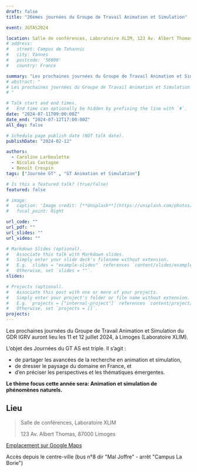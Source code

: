 ```yaml
---
draft: false
title: "26èmes journées du Groupe de Travail Animation et Simulation"

event: JGTAS2024

location: Salle de conférences, Laboratoire XLIM, 123 Av. Albert Thomas, Limoges 
# address:
#   street: Campus de Tohannic
#   city: Vannes
#   postcode: '56000'
#   country: France

summary: "Les prochaines journées du Groupe de Travail Animation et Simulation du GDR IGRV auront lieu les 11 et 12 juillet 2024, à Limoges (Laboratoire XLIM)."
# abstract: "
# Les prochaines journées du Groupe de Travail Animation et Simulation du GDR IGRV auront lieu du mardi 5 juillet 2022 au mercredi 6 juillet 2022, à Vannes, sur le campus de Tohannic, bâtiment ENSIBS.
# "

# Talk start and end times.
#   End time can optionally be hidden by prefixing the line with `#`.
date: "2024-07-11T09:00:00Z"
date_end: "2024-07-12T17:00:00Z"
all_day: false

# Schedule page publish date (NOT talk date).
publishDate: "2024-02-12"

authors: 
  - Caroline Larboulette  
  - Nicolas Castagne
  - Benoît Crespin
tags: ["Journée GT" , "GT Animation et Simulation"]

# Is this a featured talk? (true/false)
featured: false

# image:
#   caption: 'Image credit: [**Unsplash**](https://unsplash.com/photos/bzdhc5b3Bxs)'
#   focal_point: Right

url_code: ""
url_pdf: ""
url_slides: ""
url_video: ""

# Markdown Slides (optional).
#   Associate this talk with Markdown slides.
#   Simply enter your slide deck's filename without extension.
#   E.g. `slides = "example-slides"` references `content/slides/example-slides.md`.
#   Otherwise, set `slides = ""`.
slides:

# Projects (optional).
#   Associate this post with one or more of your projects.
#   Simply enter your project's folder or file name without extension.
#   E.g. `projects = ["internal-project"]` references `content/project/deep-learning/index.md`.
#   Otherwise, set `projects = []`.
projects:
---
```


Les prochaines journées du Groupe de Travail Animation et Simulation du GDR IGRV auront lieu les 11 et 12 juillet 2024, à Limoges (Laboratoire XLIM).

L’objet des Journées du GT AS est triple. Il s’agit :
- de partager les avancées de la recherche en animation et simulation,
- de dresser le paysage du domaine en France, et
- d’en préciser les perspectives et les thématiques émergentes.

**Le thème focus cette année sera: Animation et simulation de phénomènes naturels.**

## Lieu
> Salle de conférences, Laboratoire XLIM
> 
> 123 Av. Albert Thomas, 87000 Limoges

[Emplacement sur Google Maps](https://maps.app.goo.gl/THQKxM9HY9E63crq6)

Accès depuis le centre-ville (bus n°8 dir "Mal Joffre" - arrêt "Campus La Borie") 

